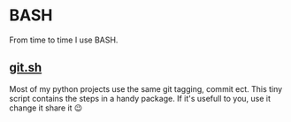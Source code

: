 # BASH
From time to time I use BASH.

## [git.sh](git.sh)
Most of my python projects use the same git tagging, commit ect. 
This tiny script contains the steps in a handy package. 
If it's usefull to you, use it change it share it :wink:

